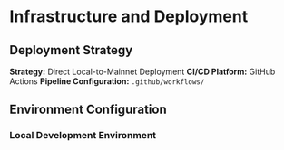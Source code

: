 # Infrastructure and Deployment

## Deployment Strategy

**Strategy:** Direct Local-to-Mainnet Deployment
**CI/CD Platform:** GitHub Actions
**Pipeline Configuration:** `.github/workflows/`

## Environment Configuration

### Local Development Environment

```bash